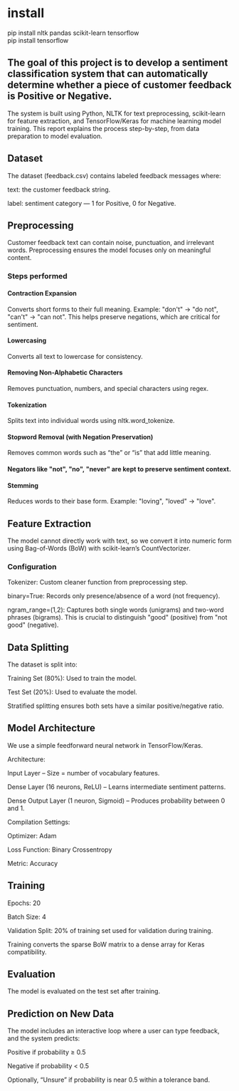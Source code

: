 # install
pip install nltk pandas scikit-learn tensorflow        
pip install tensorflow




## The goal of this project is to develop a sentiment classification system that can automatically determine whether a piece of customer feedback is Positive or Negative.
The system is built using Python, NLTK for text preprocessing, scikit-learn for feature extraction, and TensorFlow/Keras for machine learning model training.
This report explains the process step-by-step, from data preparation to model evaluation.

## Dataset
The dataset (feedback.csv) contains labeled feedback messages where:

text: the customer feedback string.

label: sentiment category — 1 for Positive, 0 for Negative.


## Preprocessing
Customer feedback text can contain noise, punctuation, and irrelevant words. Preprocessing ensures the model focuses only on meaningful content.

### Steps performed
#### Contraction Expansion

Converts short forms to their full meaning.
Example: "don't" → "do not", "can't" → "can not".
This helps preserve negations, which are critical for sentiment.

#### Lowercasing

Converts all text to lowercase for consistency.

#### Removing Non-Alphabetic Characters

Removes punctuation, numbers, and special characters using regex.

#### Tokenization

Splits text into individual words using nltk.word_tokenize.

#### Stopword Removal (with Negation Preservation)

Removes common words such as “the” or “is” that add little meaning.

#### Negators like "not", "no", "never" are kept to preserve sentiment context.

#### Stemming

Reduces words to their base form.
Example: "loving", "loved" → "love".


## Feature Extraction
The model cannot directly work with text, so we convert it into numeric form using Bag-of-Words (BoW) with scikit-learn’s CountVectorizer.

### Configuration
Tokenizer: Custom cleaner function from preprocessing step.

binary=True: Records only presence/absence of a word (not frequency).

ngram_range=(1,2): Captures both single words (unigrams) and two-word phrases (bigrams).
This is crucial to distinguish "good" (positive) from "not good" (negative).



## Data Splitting
The dataset is split into:

Training Set (80%): Used to train the model.

Test Set (20%): Used to evaluate the model.

Stratified splitting ensures both sets have a similar positive/negative ratio.

## Model Architecture
We use a simple feedforward neural network in TensorFlow/Keras.

Architecture:

Input Layer – Size = number of vocabulary features.

Dense Layer (16 neurons, ReLU) – Learns intermediate sentiment patterns.

Dense Output Layer (1 neuron, Sigmoid) – Produces probability between 0 and 1.

Compilation Settings:

Optimizer: Adam

Loss Function: Binary Crossentropy

Metric: Accuracy

## Training
Epochs: 20

Batch Size: 4

Validation Split: 20% of training set used for validation during training.

Training converts the sparse BoW matrix to a dense array for Keras compatibility.

## Evaluation
The model is evaluated on the test set after training.




## Prediction on New Data
The model includes an interactive loop where a user can type feedback, and the system predicts:

Positive if probability ≥ 0.5

Negative if probability < 0.5

Optionally, “Unsure” if probability is near 0.5 within a tolerance band.




